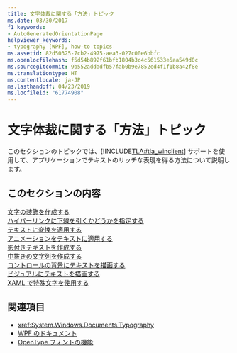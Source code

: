 ```yaml
---
title: 文字体裁に関する「方法」トピック
ms.date: 03/30/2017
f1_keywords:
- AutoGeneratedOrientationPage
helpviewer_keywords:
- typography [WPF], how-to topics
ms.assetid: 82d50325-7cb2-4975-aea3-027c00e6bbfc
ms.openlocfilehash: f5d54b892f61bfb1804b3c4c561533e5aa549d0c
ms.sourcegitcommit: 9b552addadfb57fab0b9e7852ed4f1f1b8a42f8e
ms.translationtype: HT
ms.contentlocale: ja-JP
ms.lasthandoff: 04/23/2019
ms.locfileid: "61774908"
---
```

# <a name="typography-how-to-topics"></a>文字体裁に関する「方法」トピック
このセクションのトピックでは、[!INCLUDE[TLA#tla_winclient](../../../../includes/tlasharptla-winclient-md.md)] サポートを使用して、アプリケーションでテキストのリッチな表現を得る方法について説明します。  
  
## <a name="in-this-section"></a>このセクションの内容  
 [文字の装飾を作成する](how-to-create-a-text-decoration.md)  
 [ハイパーリンクに下線を引くかどうかを指定する](how-to-specify-whether-a-hyperlink-is-underlined.md)  
 [テキストに変換を適用する](how-to-apply-transforms-to-text.md)  
 [アニメーションをテキストに適用する](how-to-apply-animations-to-text.md)  
 [影付きテキストを作成する](how-to-create-text-with-a-shadow.md)  
 [中抜きの文字列を作成する](how-to-create-outlined-text.md)  
 [コントロールの背景にテキストを描画する](how-to-draw-text-to-a-control-background.md)  
 [ビジュアルにテキストを描画する](how-to-draw-text-to-a-visual.md)  
 [XAML で特殊文字を使用する](how-to-use-special-characters-in-xaml.md)  
  
## <a name="see-also"></a>関連項目

- <xref:System.Windows.Documents.Typography>
- [WPF のドキュメント](documents-in-wpf.md)
- [OpenType フォントの機能](opentype-font-features.md)
